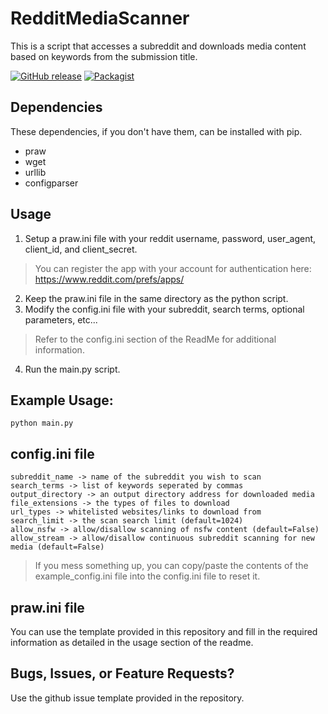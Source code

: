 # RedditMediaScanner
This is a script that accesses a subreddit and downloads media content based on keywords from the submission title.

[![GitHub release](https://img.shields.io/badge/Build-1.2-brightgreen.svg)](https://github.com/DuckBoss/RedditMediaScanner-Python3/releases/latest)
[![Packagist](https://img.shields.io/badge/License-MIT-blue.svg)](https://github.com/DuckBoss/RedditMediaScanner-Python3/blob/master/LICENSE)


## Dependencies
These dependencies, if you don't have them, can be installed with pip.
- praw
- wget
- urllib
- configparser

## Usage
1) Setup a praw.ini file with your reddit username, password, user_agent, client_id, and client_secret.
> You can register the app with your account for authentication here: https://www.reddit.com/prefs/apps/
2) Keep the praw.ini file in the same directory as the python script.
3) Modify the config.ini file with your subreddit, search terms, optional parameters, etc...
> Refer to the config.ini section of the ReadMe for additional information.
4) Run the main.py script.

## Example Usage:
```
python main.py
```

## config.ini file
```
subreddit_name -> name of the subreddit you wish to scan
search_terms -> list of keywords seperated by commas
output_directory -> an output directory address for downloaded media
file_extensions -> the types of files to download
url_types -> whitelisted websites/links to download from
search_limit -> the scan search limit (default=1024)
allow_nsfw -> allow/disallow scanning of nsfw content (default=False)
allow_stream -> allow/disallow continuous subreddit scanning for new media (default=False)
```
> If you mess something up, you can copy/paste the contents of the example_config.ini file into the config.ini file to reset it.

## praw.ini file
You can use the template provided in this repository and fill in the required information as detailed in the usage section of the readme.

## Bugs, Issues, or Feature Requests?
Use the github issue template provided in the repository.
